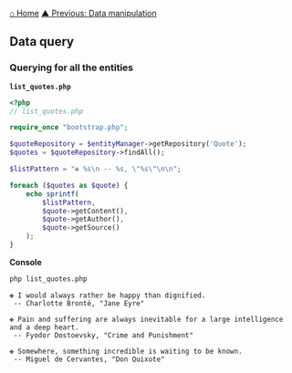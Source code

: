 [⌂ Home](../README.md)
[▲ Previous: Data manipulation](data_manipulation.md)

## Data query

### Querying for all the entities

**`list_quotes.php`**

```php
<?php
// list_quotes.php

require_once "bootstrap.php";

$quoteRepository = $entityManager->getRepository('Quote');
$quotes = $quoteRepository->findAll();

$listPattern = "✤ %s\n -- %s, \"%s\"\n\n";

foreach ($quotes as $quote) {
    echo sprintf(
        $listPattern,
        $quote->getContent(),
        $quote->getAuthor(),
        $quote->getSource()
    );
}

```

**Console**

```bash
php list_quotes.php
```

```
✤ I would always rather be happy than dignified.
 -- Charlotte Brontë, "Jane Eyre"

✤ Pain and suffering are always inevitable for a large intelligence and a deep heart.
 -- Fyodor Dostoevsky, "Crime and Punishment"

✤ Somewhere, something incredible is waiting to be known.
 -- Miguel de Cervantes, "Don Quixote"
```
